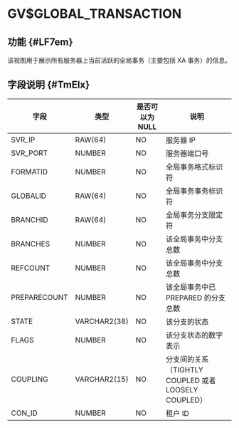 GV$GLOBAL_TRANSACTION 
==========================================



功能 {#LF7em}
-----------

该视图用于展示所有服务器上当前活跃的全局事务（主要包括 XA 事务）的信息。

字段说明 {#TmEIx}
-------------



|    **字段**    |    **类型**    | **是否可以为NULL** |                   **说明**                   |
|--------------|--------------|---------------|--------------------------------------------|
| SVR_IP       | RAW(64)      | NO            | 服务器 IP                                     |
| SVR_PORT     | NUMBER       | NO            | 服务器端口号                                     |
| FORMATID     | NUMBER       | NO            | 全局事务格式标识符                                  |
| GLOBALID     | RAW(64)      | NO            | 全局事务事务标识符                                  |
| BRANCHID     | RAW(64)      | NO            | 全局事务分支限定符                                  |
| BRANCHES     | NUMBER       | NO            | 该全局事务中分支总数                                 |
| REFCOUNT     | NUMBER       | NO            | 该全局事务中分支总数                                 |
| PREPARECOUNT | NUMBER       | NO            | 该全局事务中已 PREPARED 的分支总数                     |
| STATE        | VARCHAR2(38) | NO            | 该分支的状态                                     |
| FLAGS        | NUMBER       | NO            | 该分支状态的数字表示                                 |
| COUPLING     | VARCHAR2(15) | NO            | 分支间的关系（TIGHTLY COUPLED 或者 LOOSELY COUPLED） |
| CON_ID       | NUMBER       | NO            | 租户 ID                                      |



